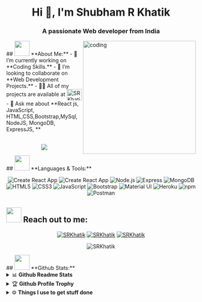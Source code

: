 <h1 align="center">Hi 👋, I'm Shubham R Khatik</h1>
<h3 align="center">A passionate Web developer from India</h3>
<img align="right" alt="coding" width="300" src="https://images.squarespace-cdn.com/content/v1/5769fc401b631bab1addb2ab/1541580611624-TE64QGKRJG8SWAIUS7NS/ke17ZwdGBToddI8pDm48kPoswlzjSVMM-SxOp7CV59BZw-zPPgdn4jUwVcJE1ZvWQUxwkmyExglNqGp0IvTJZamWLI2zvYWH8K3-s_4yszcp2ryTI0HqTOaaUohrI8PI6FXy8c9PWtBlqAVlUS5izpdcIXDZqDYvprRqZ29Pw0o/coding-freak.gif">
## <img src="https://media.giphy.com/media/WUlplcMpOCEmTGBtBW/giphy.gif" width="40"> **About Me:**
- 🔭 I’m currently working on **Coding Skills.**
- 👯 I’m looking to collaborate on **Web Development Projects.**
- 👨‍💻 All of my projects are available at <a href="https://github.com/SRKhatik?tab=repositories" target="blank"><img align="center" src="https://raw.githubusercontent.com/rahuldkjain/github-profile-readme-generator/master/src/images/icons/Social/github.svg" alt="SRKhatik" height="30" width="40" /></a>
- 💬 Ask me about **React js, JavaScript, HTML,CSS,Bootstrap,MySql, NodeJS, MongoDB, ExpressJS, **
<br/>
<br/>
<p align="center">
   <img align="center" src="https://github-readme-streak-stats.herokuapp.com/?user=SRKhatik&theme=radical&hide_border=true"/>
</p>
## <img src="https://media.giphy.com/media/j2pOGeGYKe2xCCKwfi/giphy.gif" width="40"> **Languages & Tools:**
<p align="center">
  <img src="https://img.shields.io/static/v1?style=for-the-badge&message=Liquid=222222&logo=Create+React+App&logoColor=09D3AC&label=" alt="Create React App">
  <img src="https://img.shields.io/static/v1?style=for-the-badge&message=React&color=222222&logo=Create+React+App&logoColor=09D3AC&label=" alt="Create React App">
  <img src="https://img.shields.io/static/v1?style=for-the-badge&message=Node.js&color=339933&logo=Node.js&logoColor=FFFFFF&label=" alt="Node.js">
  <img src="https://img.shields.io/static/v1?style=for-the-badge&message=Express&color=000000&logo=Express&logoColor=FFFFFF&label=" alt="Express">
  <img src="https://img.shields.io/static/v1?style=for-the-badge&message=MongoDB&color=47A248&logo=MongoDB&logoColor=FFFFFF&label=" alt="MongoDB">
  <img src="https://img.shields.io/badge/HTML5-E34F26?style=for-the-badge&logo=html5&logoColor=white" alt="HTML5">
  <img src="https://img.shields.io/badge/CSS3-1572B6?style=for-the-badge&logo=css3&logoColor=white" alt="CSS3">
  <img src="https://img.shields.io/badge/JavaScript-F7DF1E?style=for-the-badge&logo=javascript&logoColor=black" alt="JavaScript">
  <img src="https://img.shields.io/badge/Bootstrap-563D7C?style=for-the-badge&logo=bootstrap&logoColor=white" alt="Bootstrap">
  <img src="https://img.shields.io/badge/Material--UI-0081CB?style=for-the-badge&logo=material-ui&logoColor=white" alt="Material UI">
  <img src="https://img.shields.io/badge/Heroku-430098?style=for-the-badge&logo=heroku&logoColor=white" alt="Heroku">
  <img src="https://img.shields.io/static/v1?style=for-the-badge&message=npm&color=CB3837&logo=npm&logoColor=FFFFFF&label=" alt="npm">
  <img src="https://img.shields.io/badge/Postman-FF6C37?style=for-the-badge&logo=Postman&logoColor=white" alt="Postman">
</p>

## <img src="https://media.giphy.com/media/LnQjpWaON8nhr21vNW/giphy.gif" width="40"> **Reach out to me:** ️
<p align="center">	
<a href="https://www.linkedin.com/in/shubham-khatik-4a21a9203/" target="_blank"><img align="center" src="https://img.shields.io/badge/-LinkedIn-0e76a8?style=flat-square&logo=Linkedin&logoColor=white" alt="SRKhatik" /></a>
<a href="https://github.com/SRKhatik" target="_blank"><img align="center" src="https://img.shields.io/badge/Website-3b5998?style=flat-square&logo=google-chrome&logoColor=white" alt="SRKhatik" /></a>
<a href="khatikshubham1995@gmail.com" target="_blank"><img align="center" src="https://img.shields.io/badge/-Gmail-EA4335?style=flat-square&logo=Gmail&logoColor=white" alt="SRKhatik" /></a>
<p align="center">
<img align="center" src="https://komarev.com/ghpvc/?username=SRKhatik" alt="SRKhatik" />
</p>
## <img src="https://media.giphy.com/media/ZCN6F3FAkwsyOGU2RS/giphy.gif" width="40"> **Github Stats:**
<details>
  <summary>📊 <b>Github Readme Stats</b></summary>
 <br />
 <p align="center">
  <a href="https://github.com/SRKhatik">
   <img width="430" align="center" src="https://github-readme-stats.vercel.app/api?username=SRKhatik&show_icons=true&theme=radical&count_private=true">
  </a>
  <a href="https://github.com/SRKhatik/github-readme-stats">
    <img align="center" src="https://github-readme-stats.anuraghazra1.vercel.app/api/top-langs/?username=SRKhatik&layout=compact&theme=radical&langs_count=6" />
  </a>
 </p>
</details>
<details>
 <summary>🏆 <b>Github Profile Trophy</b></summary>
 <br />
 <p align="center">
  <a href="https://github.com/ryo-ma/github-profile-trophy">
   <img src="https://github-profile-trophy.vercel.app/?username=SRKhatik&column=8&theme=darkhub"/>
  </a>
 </p>
</details>
<details>
  <br />
  <summary>⚙️ <b> Things I use to get stuff done</b></summary>
  	<ul>
  	   <li><b>OS:</b> Ubuntu / Windows  </li>
	     <li><b>Code Editor:</b> VSCode - The best editor out there.</li>
	     <li><b>To Stay Updated:</b> Linkedin </li>
	    <br />
	</ul>
</details>
